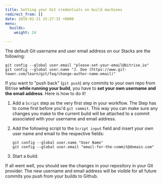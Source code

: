 ```yaml
---
title: Setting your Git credentials on build machines
redirect_from: []
date: 2019-02-21 15:27:32 +0000
menu:
  builds:
    weight: 24

---
```

The default Git username and user email address on our Stacks are the following:

    git config --global user.email "please-set-your-email@bitrise.io"
    git config --global user.name "J. Doe (https://www.git-tower.com/learn/git/faq/change-author-name-email)"

If you want to "push back"  (`git push`) any commits to your own repo from Bitrise **while running your build**, you have to **set your own username and the email address**. Here is how to do it!

1. Add a `Script` step as the very first step in your workflow. The Step has to come first before you'd `git commit`. This way you can make sure any changes you make to the current build will be attached to a commit associated with your username and email address.
2. Add the following script to the `Script input` field and insert your own user name and email to the respective fields:

       git config --global user.name "User Name"
       git config --global user.email "email-for-the-commit@domain.com"
3. Start a build.

If all went well, you should see the changes in your repository in your Git provider. The new username and email address will be visible for all future commits you push from your builds to Github.